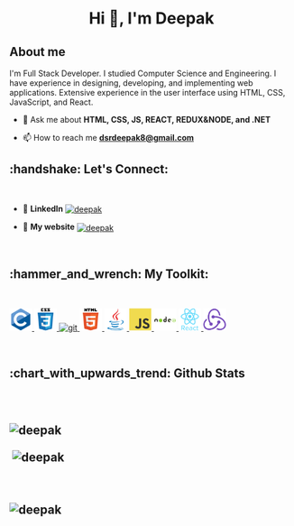 <h1 align="center">Hi 👋, I'm Deepak</h1>
<h2 align="left">About me </h2>

<p>I'm Full Stack Developer. I studied Computer Science and Engineering. I have experience in designing, developing, and
implementing web applications. Extensive experience in the user interface using HTML,
CSS, JavaScript, and React.</p>

- 💬 Ask me about **HTML, CSS, JS, REACT, REDUX&NODE, and .NET**

- 📫 How to reach me **dsrdeepak8@gmail.com**

<h2 align="left">:handshake: Let's Connect:</h2>
<br/>
<p align="left">
  
  - 🔗 **LinkedIn** 
<a href="https://www.linkedin.com/in/deepak-singh-rathore-a100aa181/" target="blank"><img align="center" src="https://raw.githubusercontent.com/rahuldkjain/github-profile-readme-generator/master/src/images/icons/Social/linked-in-alt.svg" alt="deepak" height="30" width="40" /></a>
 
  - 🔗 **My website** 
 <a  href="https://deepak123bharat.github.io/web/" target="blank"><img align="center" src="https://cdn-icons-png.flaticon.com/512/1927/1927746.png" alt="deepak" height="33" width="33" /> </a>
</p>
<br/>
<h2 align="left">:hammer_and_wrench: My Toolkit:</h2>
<br/>
<p align="left"> <a href="https://www.cprogramming.com/" target="_blank" rel="noreferrer"> <img src="https://raw.githubusercontent.com/devicons/devicon/master/icons/c/c-original.svg" alt="c" width="40" height="40"/> </a> <a href="https://www.w3schools.com/css/" target="_blank" rel="noreferrer"> <img src="https://raw.githubusercontent.com/devicons/devicon/master/icons/css3/css3-original-wordmark.svg" alt="css3" width="40" height="40"/> </a> <a href="https://git-scm.com/" target="_blank" rel="noreferrer"> <img src="https://www.vectorlogo.zone/logos/git-scm/git-scm-icon.svg" alt="git" width="40" height="40"/> </a> <a href="https://www.w3.org/html/" target="_blank" rel="noreferrer"> <img src="https://raw.githubusercontent.com/devicons/devicon/master/icons/html5/html5-original-wordmark.svg" alt="html5" width="40" height="40"/> </a> <a href="https://www.java.com" target="_blank" rel="noreferrer"> <img src="https://raw.githubusercontent.com/devicons/devicon/master/icons/java/java-original.svg" alt="java" width="40" height="40"/> </a> <a href="https://developer.mozilla.org/en-US/docs/Web/JavaScript" target="_blank" rel="noreferrer"> <img src="https://raw.githubusercontent.com/devicons/devicon/master/icons/javascript/javascript-original.svg" alt="javascript" width="40" height="40"/> </a> <a href="https://nodejs.org" target="_blank" rel="noreferrer"> <img src="https://raw.githubusercontent.com/devicons/devicon/master/icons/nodejs/nodejs-original-wordmark.svg" alt="nodejs" width="40" height="40"/> </a> <a href="https://reactjs.org/" target="_blank" rel="noreferrer"> <img src="https://raw.githubusercontent.com/devicons/devicon/master/icons/react/react-original-wordmark.svg" alt="react" width="40" height="40"/> </a> <a href="https://redux.js.org" target="_blank" rel="noreferrer"> <img src="https://raw.githubusercontent.com/devicons/devicon/master/icons/redux/redux-original.svg" alt="redux" width="40" height="40"/> </a> </p>
<br/>
<h2>:chart_with_upwards_trend: Github Stats<h2/>
<br/>
<p><img align="left" src="https://github-readme-stats.vercel.app/api/top-langs?username=deepak123bharat&show_icons=true&locale=en&layout=compact" alt="deepak" /></p>
  
<br/>
<p>&nbsp;<img align="center" src="https://github-readme-stats.vercel.app/api?username=deepak123bharat&show_icons=true&locale=en" alt="deepak" /></p>
<br/>
<p><img align="center" src="https://github-readme-streak-stats.herokuapp.com/?user=deepak123bharat&" alt="deepak" /></p>
